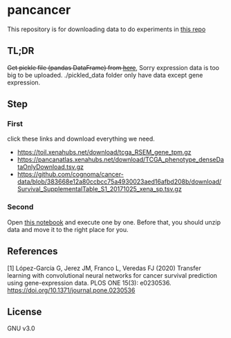 # pancancer

This repository is for downloading data to do experiments in [this repo](https://github.com/guilopgar/GeneExpImgTL)

## TL;DR
~~Get pickle file (pandas DataFrame) from [here](https://github.com/matsutakk/pancancer/blob/main/pickled_data/)~~, 
Sorry expression data is too big to be uploaded. ./pickled_data folder only have data except gene expression.

## Step

### First
click these links and download everything we need.
- https://toil.xenahubs.net/download/tcga_RSEM_gene_tpm.gz
- https://pancanatlas.xenahubs.net/download/TCGA_phenotype_denseDataOnlyDownload.tsv.gz
- https://github.com/cognoma/cancer-data/blob/383668e12a80ccbcc75a4930023aed16afbd208b/download/Survival_SupplementalTable_S1_20171025_xena_sp.tsv.gz

### Second
Open [this notebook](https://github.com/matsutakk/pancancer/blob/main/pancancer.ipynb) and execute one by one.
Before that, you should unzip data and move it to the right place for you.

## References
<a id="1">[1]</a> 
López-García G, Jerez JM, Franco L, Veredas FJ (2020) Transfer learning with convolutional neural networks for cancer survival prediction using gene-expression data. PLOS ONE 15(3): e0230536. https://doi.org/10.1371/journal.pone.0230536

## License
GNU v3.0
